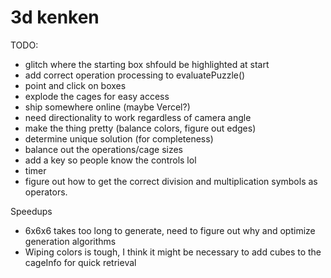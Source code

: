 # 3d kenken

TODO:
- glitch where the starting box shfould be highlighted at start
- add correct operation processing to evaluatePuzzle()
- point and click on boxes
- explode the cages for easy access
- ship somewhere online (maybe Vercel?)
- need directionality to work regardless of camera angle
- make the thing pretty (balance colors, figure out edges)
- determine unique solution (for completeness)
- balance out the operations/cage sizes
- add a key so people know the controls lol
- timer
- figure out how to get the correct division and multiplication symbols as operators.

Speedups
- 6x6x6 takes too long to generate, need to figure out why and optimize generation algorithms
- Wiping colors is tough, I think it might be necessary to add cubes to the cageInfo for quick retrieval